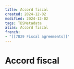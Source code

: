 ```yaml
---
title: Accord fiscal
created: 2024-12-02
modified: 2024-12-02
tags: TBSMetadata
alias: Accord fiscal
french:
- "[[7829 Fiscal agreements]]"
---
```

# Accord fiscal
